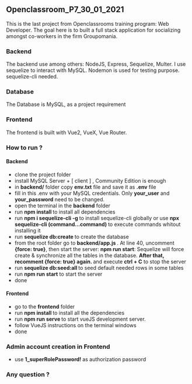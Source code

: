 ## Openclassroom_P7_30_01_2021

This is the last project from Openclassrooms training program: Web Developer.
The goal here is to built a full stack application for socializing amongst co-workers
in the firm Groupomania.

### Backend
The backend use among others: NodeJS, Express, Sequelize, Multer.
I use sequelize to interact with MySQL. Nodemon is used for testing purpose.
sequelize-cli needed.
### Database 
The Database is MySQL, as a project requirement
### Frontend 
The frontend is built with Vue2, VueX, Vue Router.

### How to run ?

#### Backend
- clone the project folder
- install MySQL Server + [ client ] , Community Edition is enough
- in <b>backend/</b> folder copy <b>env.txt</b> file and save it as <b>.env</b> file
- fill in this .env with your MySQL credentials. Only <b>your_user</b> and <b>your_password</b> need to be changed.
- open the terminal in the <b>backend</b> folder
- run <b> npm install </b> to install all dependencies
- run <b> npm i sequelize-cli -g </b> to install sequelize-cli globally or use <b> npx sequelize-cli (command...command) </b> to execute commands whitout installing it
- run <b> sequelize db:create </b> to create the database
- from the root folder go to <b> backend/app.js </b>.
  At line 40, uncomment <b>{force: true}</b>, then start the server: <b>npm run start</b>: Sequelize will force create & synchronize all the tables in the database. 
   <b> After that, recomment {force: true} again. </b> and  execute <b>ctrl + C</b> to stop the server 
- run <b> sequelize db:seed:all </b> to seed default needed rows in some tables
- run <b> npm run start</b> to start the server
- done

#### Frontend
- go to the <b> frontend</b> folder
- run <b> npm install </b> to install all the dependencies
- run <b> npm run serve </b> to start vueJS development server.
- follow VueJS instructions on the terminal windows
- done

### Admin account creation in Frontend
- use  <b> 1_superRolePassword! </b> as authorization password

### Any question ? 
